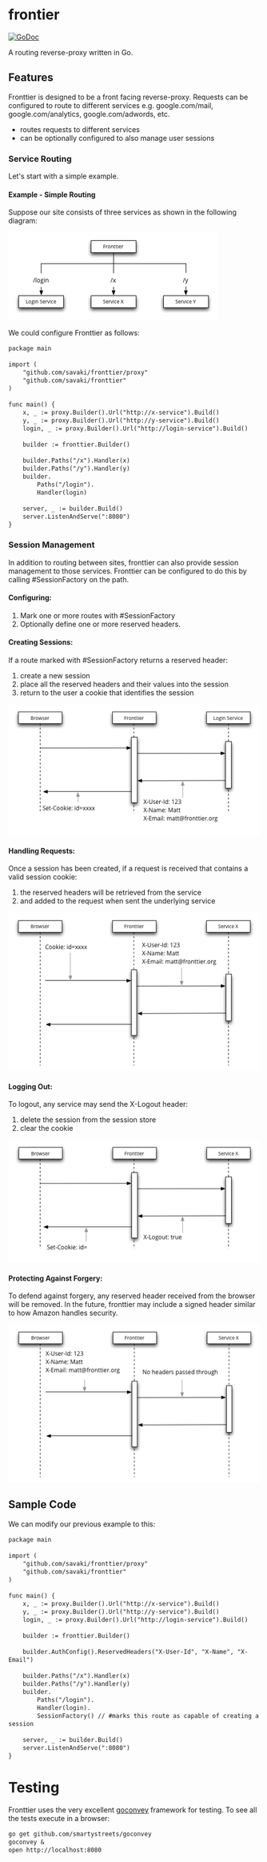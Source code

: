 frontier
========

[![GoDoc](https://godoc.org/github.com/savaki/fronttier?status.png)](https://godoc.org/github.com/savaki/fronttier)

A routing reverse-proxy written in Go.

## Features

Fronttier is designed to be a front facing reverse-proxy.  Requests can be configured to route to different services e.g. google.com/mail, google.com/analytics, google.com/adwords, etc.

* routes requests to different services
* can be optionally configured to also manage user sessions 

### Service Routing

Let's start with a simple example.  

#### Example - Simple Routing

Suppose our site consists of three services as shown in the following diagram:

![image](Overview.png)

We could configure Fronttier as follows:

```
package main

import (
	"github.com/savaki/fronttier/proxy"
	"github.com/savaki/fronttier"
)

func main() {
	x, _ := proxy.Builder().Url("http://x-service").Build()
	y, _ := proxy.Builder().Url("http://y-service").Build()
	login, _ := proxy.Builder().Url("http://login-service").Build()

	builder := fronttier.Builder()

	builder.Paths("/x").Handler(x)
	builder.Paths("/y").Handler(y)
	builder.
		Paths("/login").
		Handler(login)

	server, _ := builder.Build()
	server.ListenAndServe(":8080")
}
```

### Session Management 

In addition to routing between sites, fronttier can also provide session management to those services.  Fronttier can be configured to do this by calling #SessionFactory on the path.  

#### Configuring:

1. Mark one or more routes with #SessionFactory
2. Optionally define one or more reserved headers.

#### Creating Sessions:

If a route marked with #SessionFactory returns a reserved header:

1. create a new session
2. place all the reserved headers and their values into the session
3. return to the user a cookie that identifies the session

![image](Login.png)

#### Handling Requests:

Once a session has been created, if a request is received that contains a valid session cookie:

1. the reserved headers will be retrieved from the service
2. and added to the request when sent the underlying service

![image](Request.png)

#### Logging Out:

To logout, any service may send the X-Logout header:

1. delete the session from the session store
2. clear the cookie

![image](Logout.png)

#### Protecting Against Forgery:

To defend against forgery, any reserved header received from the browser will be removed.  In the future, fronttier may include a signed header similar to how Amazon handles security.

![image](Forgery.png)

## Sample Code

We can modify our previous example to this:

```
package main

import (
	"github.com/savaki/fronttier/proxy"
	"github.com/savaki/fronttier"
)

func main() {
	x, _ := proxy.Builder().Url("http://x-service").Build()
	y, _ := proxy.Builder().Url("http://y-service").Build()
	login, _ := proxy.Builder().Url("http://login-service").Build()

	builder := fronttier.Builder()

	builder.AuthConfig().ReservedHeaders("X-User-Id", "X-Name", "X-Email")

	builder.Paths("/x").Handler(x)
	builder.Paths("/y").Handler(y)
	builder.
		Paths("/login").
		Handler(login).
		SessionFactory() // #marks this route as capable of creating a session

	server, _ := builder.Build()
	server.ListenAndServe(":8080")
}
```


# Testing

Fronttier uses the very excellent [goconvey](https://github.com/smartystreets/goconvey) framework for testing.  To see all the tests execute in a browser:

```
go get github.com/smartystreets/goconvey
goconvey &
open http://localhost:8080
```
